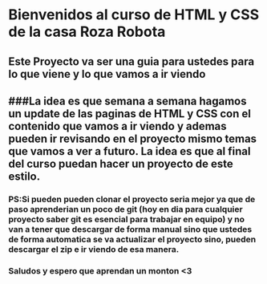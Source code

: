 # Bienvenidos al curso de HTML y CSS de la casa Roza Robota
## Este Proyecto va ser una guia para ustedes para lo que viene y lo que vamos a ir viendo
###La idea es que semana a semana hagamos un update de las paginas de HTML y CSS con el contenido que vamos a ir viendo y ademas pueden ir revisando en el proyecto mismo temas que vamos a ver a futuro. La idea es que al final del curso puedan hacer un proyecto de este estilo. 
---
### PS:Si pueden pueden clonar el proyecto seria mejor ya que de paso aprenderian un poco de git (hoy en dia para cualquier proyecto saber git es esencial para trabajar en equipo) y no van a tener que descargar de forma manual sino que ustedes de forma automatica se va actualizar el proyecto sino, pueden descargar el zip e ir viendo de esa manera. 

### Saludos y espero que aprendan un monton <3